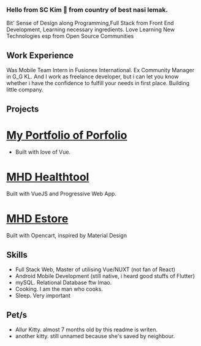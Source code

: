 ### Hello from SC Kim 👋 from country of best nasi lemak.

Bit' Sense of Design along Programming,Full Stack from Front End Development, Learning necessary ingredients. Love Learning New Technologies esp from Open Source Communities

## Work Experience

Was Mobile Team Intern in Fusionex International.
Ex Community Manager in G_G KL. 
And I work as freelance developer, but i can let you know whether i have the confidence to fulfill your needs in first place. Building little company.

## Projects

# [My Portfolio of Porfolio](https://saychunkim.github.io)
- Built with love of Vue.

# [MHD Healthtool](https://myhealthdriver.com/healthtool) 
 
Built with VueJS and Progressive Web App.

# [MHD Estore](https://myhealthdriver.com/estore/)

Built with Opencart, inspired by Material Design

## Skills

- Full Stack Web, Master of utilising Vue/NUXT (not fan of React)
- Android Mobile Development (still native, i heard good stuffs of Flutter)
- mySQL. Relational Database ftw lmao.
- Cooking. I am the man who cooks.
- Sleep. Very important

## Pet/s

- Allur Kitty. almost 7 months old by this readme is writen.
- another kitty. still unnamed because she's saved by neighbour.


<!--
**SayChunKim/SayChunKim** is a ✨ _special_ ✨ repository because its `README.md` (this file) appears on your GitHub profile.

Here are some ideas to get you started:

- 🔭 I’m currently working on ...
- 🌱 I’m currently learning ...
- 👯 I’m looking to collaborate on ...
- 🤔 I’m looking for help with ...
- 💬 Ask me about ...
- 📫 How to reach me: ...
- 😄 Pronouns: ...
- ⚡ Fun fact: ...
-->
